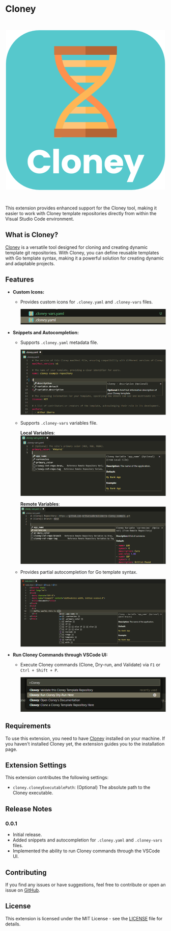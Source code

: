 # Cloney

<br>
<p align="center">
  <img src="images/cloney-logo-rounded.png">
</p>
<br>

This extension provides enhanced support for the Cloney tool, making it easier to work with Cloney template repositories directly from within the Visual Studio Code environment.

## What is Cloney?

[Cloney](https://arthursudbrackibarra.github.io/cloney-documentation) is a versatile tool designed for cloning and creating dynamic template git repositories. With Cloney, you can define reusable templates with Go template syntax, making it a powerful solution for creating dynamic and adaptable projects.

## Features

- **Custom Icons:**

  - Provides custom icons for `.cloney.yaml` and `.cloney-vars` files.

    ![Custom Icons](images/demo/custom-icons.png)

- **Snippets and Autocompletion:**

  - Supports `.cloney.yaml` metadata file.

    ![Metadata File Snippets](images/demo/metadata-file-snippets.png)

  - Supports `.cloney-vars` variables file.

    **Local Variables**:
    ![Variables File Snippets](images/demo/variables-file-snippets.png)

    **Remote Variables**:
    ![Remote Variables File Snippets](images/demo/variables-file-snippets-remote.png)

  - Provides partial autocompletion for Go template syntax.

    ![Go Template Autocompletion](images/demo/go-template-autocompletion.png)

- **Run Cloney Commands through VSCode UI:**

  - Execute Cloney commands (Clone, Dry-run, and Validate) via `F1` or `Ctrl + Shift + P`.

    ![Run Cloney Commands](images/demo/run-cloney-commands.png)

## Requirements

To use this extension, you need to have [Cloney](https://arthursudbrackibarra.github.io/cloney-documentation/getting-started/#installing-cloney) installed on your machine. If you haven't installed Cloney yet, the extension guides you to the installation page.

## Extension Settings

This extension contributes the following settings:

- `cloney.cloneyExecutablePath`: (Optional) The absolute path to the Cloney executable.

## Release Notes

### 0.0.1

- Initial release.
- Added snippets and autocompletion for `.cloney.yaml` and `.cloney-vars` files.
- Implemented the ability to run Cloney commands through the VSCode UI.

## Contributing

If you find any issues or have suggestions, feel free to contribute or open an issue on [GitHub](https://github.com/ArthurSudbrackIbarra/cloney-vscode-extension).

## License

This extension is licensed under the MIT License - see the [LICENSE](LICENSE) file for details.
